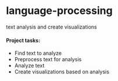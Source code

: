 # language-processing
<div>
	<span>text analysis and create visualizations</span>
  <h4>Project tasks:</h4>
	<ul>
		<li>Find text to analyze</li>
		<li>Preprocess text for analysis</li>
		<li>Analyze text</li>
    <li>Create visualizations based on analysis</li>
	</ul>
</div>

